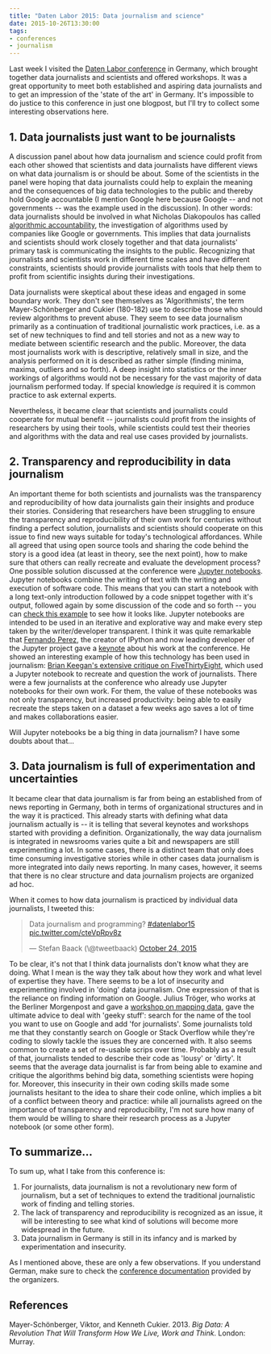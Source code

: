 ```yaml
---
title: "Daten Labor 2015: Data journalism and science"
date: 2015-10-26T13:30:00
tags:
- conferences
- journalism
---
```


Last week I visited the [Daten Labor conference](http://web.archive.org/web/20160119111903/https://netzwerkrecherche.org/termine/konferenzen/fachkonferenzen/daten-labor15/) in Germany, which brought together data journalists and scientists and offered workshops. It was a great opportunity to meet both established and aspiring data journalists and to get an impression of the 'state of the art' in Germany. It's impossible to do justice to this conference in just one blogpost, but I'll try to collect some interesting observations here.

## 1. Data journalists just want to be journalists

A discussion panel about how data journalism and science could profit from each other showed that scientists and data journalists have different views on what data journalism is or should be about. Some of the scientists in the panel were hoping that data journalists could help to explain the meaning and the consequences of big data technologies to the public and thereby hold Google accountable (I mention Google here because Google -- and not governments -- was the example used in the discussion). In other words: data journalists should be involved in what Nicholas Diakopoulos has called [algorithmic accountability](http://web.archive.org/web/20150925041241/http://towcenter.org/research/algorithmic-accountability-on-the-investigation-of-black-boxes-2/), the investigation of algorithms used by companies like Google or governments. This implies that data journalists and scientists should work closely together and that data journalists' primary task is communicating the insights to the public. Recognizing that journalists and scientists work in different time scales and have different constraints, scientists should provide journalists with tools that help them to profit from scientific insights during their investigations.

Data journalists were skeptical about these ideas and engaged in some boundary work. They don't see themselves as 'Algorithmists', the term Mayer-Schönberger and Cukier (180-182) use to describe those who should review algorithms to prevent abuse. They seem to see data journalism primarily as a continuation of traditional journalistic work practices, i.e. as a set of new techniques to find and tell stories and not as a new way to mediate between scientific research and the public. Moreover, the data most journalists work with is descriptive, relatively small in size, and the analysis performed on it is described as rather simple (finding minima, maxima, outliers and so forth). A deep insight into statistics or the inner workings of algorithms would not be necessary for the vast majority of data journalism performed today. If special knowledge *is* required it is common practice to ask external experts.

Nevertheless, it became clear that scientists and journalists could cooperate for mutual benefit -- journalists could profit from the insights of researchers by using their tools, while scientists could test their theories and algorithms with the data and real use cases provided by journalists.

## 2. Transparency and reproducibility in data journalism

An important theme for both scientists and journalists was the transparency and reproducibility of how data journalists gain their insights and produce their stories. Considering that researchers have been struggling to ensure the transparency and reproducibility of their own work for centuries without finding a perfect solution, journalists and scientists should cooperate on this issue to find new ways suitable for today's technological affordances. While all agreed that using open source tools and sharing the code behind the story is a good idea (at least in theory, see the next point), how to make sure that others can really recreate and evaluate the development process? One possible solution discussed at the conference were [Jupyter notebooks](http://web.archive.org/web/20151025030908/http://jupyter.org:80/). Jupyter notebooks combine the writing of text with the writing and execution of software code. This means that you can start a notebook with a long text-only introduction followed by a code snippet together with it's output, followed again by some discussion of the code and so forth -- you can [check this example](http://web.archive.org/web/20151013033449/http://nbviewer.ipython.org:80/gist/darribas/4121857) to see how it looks like. Jupyter notebooks are intended to be used in an iterative and explorative way and make every step taken by the writer/developer transparent. I think it was quite remarkable that [Fernando Perez](http://web.archive.org/web/20151217151024/https://twitter.com/fperez_org), the creator of IPython and now leading developer of the Jupyter project gave a [keynote](https://www.youtube.com/watch?v=mTSbfM7VUzk) about his work at the conference. He showed an interesting example of how this technology has been used in journalism: [Brian Keegan's extensive critique on FiveThirtyEight](http://web.archive.org/web/20151031064327/http://nbviewer.ipython.org:80/github/brianckeegan/Bechdel/blob/master/Bechdel_test.ipynb), which used a Jupyter notebook to recreate and question the work of journalists. There were a few journalists at the conference who already use Jupyter notebooks for their own work. For them, the value of these notebooks was not only transparency, but increased productivity: being able to easily recreate the steps taken on a dataset a few weeks ago saves a lot of time and makes collaborations easier.

Will Jupyter notebooks be a big thing in data journalism? I have some doubts about that...

## 3. Data journalism is full of experimentation and uncertainties

It became clear that data journalism is far from being an established from of news reporting in Germany, both in terms of organizational structures and in the way it is practiced. This already starts with defining what data journalism actually is -- it is telling that several keynotes and workshops started with providing a definition. Organizationally, the way data journalism is integrated in newsrooms varies quite a bit and newspapers are still experimenting a lot. In some cases, there is a distinct team that only does time consuming investigative stories while in other cases data journalism is more integrated into daily news reporting. In many cases, however, it seems that there is no clear structure and data journalism projects are organized ad hoc.

When it comes to how data journalism is practiced by individual data journalists, I tweeted this:

<blockquote class="twitter-tweet" lang="en"><p lang="en" dir="ltr">Data journalism and programming? <a href="https://twitter.com/hashtag/datenlabor15?src=hash">#datenlabor15</a> <a href="https://t.co/cteVpRpv8z">pic.twitter.com/cteVpRpv8z</a></p>&mdash; Stefan Baack (\@tweetbaack) <a href="https://twitter.com/tweetbaack/status/657869508602933249">October 24, 2015</a></blockquote>
<script async src="//platform.twitter.com/widgets.js" charset="utf-8"></script>

To be clear, it's not that I think data journalists don't know what they are doing. What I mean is the way they talk about how they work and what level of expertise they have. There seems to be a lot of insecurity and experimenting involved in 'doing' data journalism. One expression of that is the reliance on finding information on Google. Julius Tröger, who works at the Berliner Morgenpost and gave a [workshop on mapping data](http://web.archive.org/web/20151101021055/http://datenlabor15.sched.org:80/event/e150185b5c3f79f6ff4692be7a528022), gave the ultimate advice to deal with 'geeky stuff': search for the name of the tool you want to use on Google and add 'for journalists'. Some journalists told me that they constantly search on Google or Stack Overflow while they're coding to slowly tackle the issues they are concerned with. It also seems common to create a set of re-usable scrips over time. Probably as a result of that, journalists tended to describe their code as 'lousy' or 'dirty'. It seems that the average data journalist is far from being able to examine and critique the algorithms behind big data, something scientists were hoping for. Moreover, this insecurity in their own coding skills made some journalists hesitant to the idea to share their code online, which implies a bit of a conflict between theory and practice: while all journalists agreed on the importance of transparency and reproducibility, I'm not sure how many of them would be willing to share their research process as a Jupyter notebook (or some other form).

## To summarize...

To sum up, what I take from this conference is:

1. For journalists, data journalism is not a revolutionary new form of journalism, but a set of techniques to extend the traditional journalistic work of finding and telling stories.
2. The lack of transparency and reproducibility is recognized as an issue, it will be interesting to see what kind of solutions will become more widespread in the future.
3. Data journalism in Germany is still in its infancy and is marked by experimentation and insecurity.

As I mentioned above, these are only a few observations. If you understand German, make sure to check the [conference documentation](http://web.archive.org/web/20160511041857/https://netzwerkrecherche.org/termine/konferenzen/fachkonferenzen/daten-labor15/dokumentation/) provided by the organizers.

## References

Mayer-Schönberger, Viktor, and Kenneth Cukier. 2013. _Big Data: A Revolution That Will Transform How We Live, Work and Think_. London: Murray.
